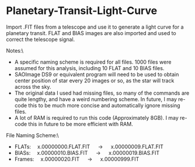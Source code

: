 # Planetary-Transit-Light-Curve
Import .FIT files from a telescope and use it to generate a light curve for a planetary transit. FLAT and BIAS images are also imported and used to correct the telescope signal.

Notes:\
* A specific naming scheme is required for all files. 1000 files were assumed for this analysis, including 10 FLAT and 10 BIAS files.
* SAOImage DS9 or equivalent program will need to be used to obtain center position of star every 20 images or so, as the star will track across the sky.
* The original data I used had missing files, so many of the commands are quite lengthy, and have a weird numbering scheme. In future, I may re-code this to be much more concise and automatically ignore missing files.
* A lot of RAM is required to run this code (Approximately 8GB). I may re-code this in future to be more efficient with RAM.

File Naming Scheme:\
* FLATs:&emsp;   x.00000000.FLAT.FIT  &emsp; -> &emsp;  x.00000009.FLAT.FIT
* BIASs:&emsp;   x.00000010.BIAS.FIT  &emsp; -> &emsp;  x.00000019.BIAS.FIT
* Frames:&emsp;   x.00000020.FIT  &emsp; -> &emsp;  x.00000999.FIT

